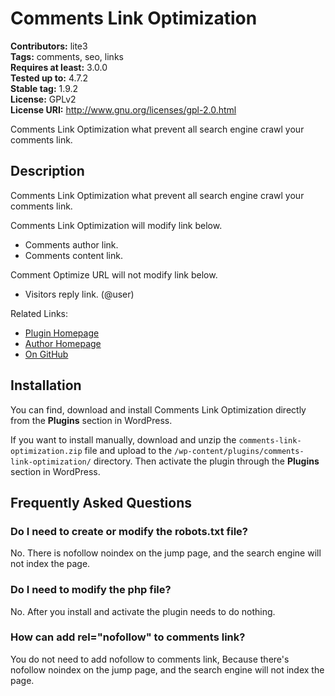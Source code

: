 # Comments Link Optimization #
**Contributors:** lite3  
**Tags:** comments, seo, links  
**Requires at least:** 3.0.0  
**Tested up to:** 4.7.2  
**Stable tag:** 1.9.2  
**License:** GPLv2  
**License URI:** http://www.gnu.org/licenses/gpl-2.0.html  

Comments Link Optimization what prevent all search engine crawl your comments link.

## Description ##

Comments Link Optimization what prevent all search engine crawl your comments link.

Comments Link Optimization will modify link below.

* Comments author link.
* Comments content link.

Comment Optimize URL will not modify link below.

* Visitors reply link. (@user)

Related Links:

* <a href="https://www.litefeel.com/comments-link-optimization/" title="Comments Link Optimization Plugin for WordPress">Plugin Homepage</a>
* <a href="https://www.litefeel.com/" title="Author For Comments Link Optimization Plugin">Author Homepage</a>
* <a href="https://github.com/lite3/comments-link-optimization" title="On GitHub">On GitHub</a>

## Installation ##

You can find, download and install Comments Link Optimization directly from the **Plugins** section in WordPress.

If you want to install manually, download and unzip the `comments-link-optimization.zip` file and upload to the `/wp-content/plugins/comments-link-optimization/` directory. Then activate the plugin through the **Plugins** section in WordPress.

## Frequently Asked Questions ##

### Do I need to create or modify the robots.txt file? ###

No. There is nofollow noindex on the jump page, and the search engine will not index the page.

### Do I need to modify the php file? ###

No. After you install and activate the plugin needs to do nothing.

### How can add rel="nofollow" to comments link? ###

You do not need to add nofollow to comments link, Because there's nofollow noindex on the jump page, and the search engine will not index the page.
